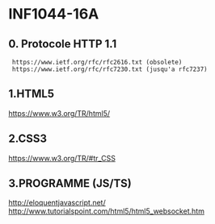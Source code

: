 # INF1044-16A

## 0. Protocole HTTP 1.1
  
  ```
   https://www.ietf.org/rfc/rfc2616.txt (obsolete)
   https://www.ietf.org/rfc/rfc7230.txt (jusqu'a rfc7237)

  ```

## 1.HTML5

https://www.w3.org/TR/html5/


## 2.CSS3

https://www.w3.org/TR/#tr_CSS

## 3.PROGRAMME (JS/TS)

   http://eloquentjavascript.net/ <br>
   http://www.tutorialspoint.com/html5/html5_websocket.htm
